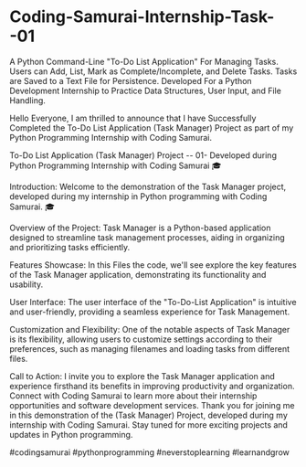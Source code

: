 # Coding-Samurai-Internship-Task--01

A Python Command-Line "To-Do List Application" For Managing Tasks. Users can Add, List, Mark as Complete/Incomplete, and Delete Tasks. Tasks are Saved to a Text File for Persistence. Developed For a Python Development Internship to Practice Data Structures, User Input, and File Handling.

Hello Everyone, I am thrilled to announce that I have Successfully Completed the To-Do List Application (Task Manager) Project as part of my Python Programming Internship with Coding Samurai.

To-Do List Application (Task Manager) Project -- 01- Developed during Python Programming Internship with Coding Samurai 🎓 

Introduction:
Welcome to the demonstration of the Task Manager project, developed during my internship in Python programming with Coding Samurai. 🎓 

Overview of the Project:
Task Manager is a Python-based application designed to streamline task management processes, aiding in organizing and prioritizing tasks efficiently.

Features Showcase:
In this Files the code, we'll see explore the key features of the Task Manager application, demonstrating its functionality and usability.

User Interface:
The user interface of the "To-Do-List Application" is intuitive and user-friendly, providing a seamless experience for Task Management.

Customization and Flexibility:
One of the notable aspects of Task Manager is its flexibility, allowing users to customize settings according to their preferences, such as managing filenames and loading tasks from different files.

Call to Action:
I invite you to explore the Task Manager application and experience firsthand its benefits in improving productivity and organization. Connect with Coding Samurai to learn more about their internship opportunities and software development services.
Thank you for joining me in this demonstration of the (Task Manager) Project, developed during my internship with Coding Samurai. Stay tuned for more exciting projects and updates in Python programming.


#codingsamurai  #pythonprogramming  #neverstoplearning  #learnandgrow  
